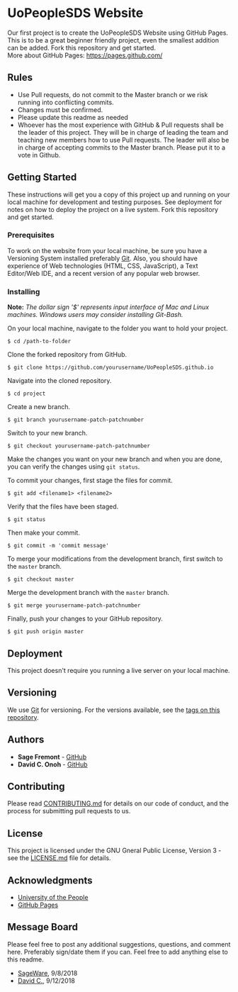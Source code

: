 # UoPeopleSDS Website
Our first project is to create the UoPeopleSDS Website using GitHub Pages.  This is to be a great beginner friendly project, even the smallest addition can be added.  Fork this repository and get started.  
More about GitHub Pages: https://pages.github.com/

## Rules
* Use Pull requests, do not commit to the Master branch or we risk running into conflicting commits.  
* Changes must be confirmed.
* Please update this readme as needed
* Whoever has the most experience with GitHub & Pull requests shall be the leader of this project.  They will be in charge of leading the team and teaching new members how to use Pull requests.  The leader will also be in charge of accepting commits to the Master branch. Please put it to a vote in Github.

## Getting Started

These instructions will get you a copy of this project up and running on your local machine for development and testing purposes. See deployment for notes on how to deploy the project on a live system.
Fork this repository and get started.

### Prerequisites

To work on the website from your local machine, be sure you have a Versioning System installed preferably [Git](https://git-scm.com/). Also, you should have experience of Web technologies (HTML, CSS, JavaScript), a Text Editor/Web IDE, and a recent version of any popular web browser.

### Installing
**Note:** *The dollar sign '$' represents input interface of Mac and Linux machines. Windows users may consider installing Git-Bash.*

On your local machine, navigate to the folder you want to hold your project.
```
$ cd /path-to-folder
```
Clone the forked repository from GitHub.
```
$ git clone https://github.com/yourusername/UoPeopleSDS.github.io
```
Navigate into the cloned repository.
```
$ cd project
```
Create a new branch.
```
$ git branch yourusername-patch-patchnumber
```
Switch to your new branch.
```
$ git checkout yourusername-patch-patchnumber
```
Make the changes you want on your new branch and when you are done, you can verify the changes using `git status`.

To commit your changes,
first stage the files for commit.
```
$ git add <filename1> <filename2>
```
Verify that the files have been staged.
```
$ git status
```
Then make your commit.
```
$ git commit -m 'commit message'
```
To merge your modifications from the development branch, first switch to the `master` branch.
```
$ git checkout master
```
Merge the development branch with the `master` branch.
```
$ git merge yourusername-patch-patchnumber
```
Finally, push your changes to your GitHub repository.
```
$ git push origin master
```

## Deployment

This project doesn't require you running a live server on your local machine.

## Versioning

We use [Git](https://git-scm.com/) for versioning. For the versions available, see the [tags on this repository](https://github.com/UoPeopleSDS/UoPeopleSDS.github.io/tags).

## Authors

* **Sage Fremont** - [GitHub](https://github.com/SageWare)
* **David C. Onoh**  - [GitHub](https://github.com/davidconoh)

## Contributing

Please read [CONTRIBUTING.md](CONTRIBUTING.md) for details on our code of conduct, and the process for submitting pull requests to us.

## License

This project is licensed under the GNU Gneral Public License, Version 3 - see the [LICENSE.md](LICENSE.md) file for details.

## Acknowledgments

* [University of the People](http://uopeople.edu/)
* [GitHub Pages](http://pages.github.com/)

## Message Board
Please feel free to post any additional suggestions, questions, and comment here. Preferably sign/date them if you can. Feel free to add anything else to this readme.
* [SageWare](https://github.com/SageWare), 9/8/2018
* [David C.](https://github.com/davidconoh), 9/12/2018
